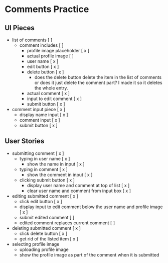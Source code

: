 # Comments Practice

## UI Pieces

- list of comments [ ]
   - comment includes [ ]
      - profile image placeholder [ x ]
      - actual profile image [ ]
      - user name [ x ]
      - edit button [ x ]
      - delete button [ x ]
         - does the delete button delete the item in the list of comments or does it just delete the comment part? I made it so it deletes the whole entry.
      - actual comment [ x ]
      - input to edit comment [ x ]
      - submit button [ x ]
- comment input piece [ x ]
   - display name input [ x ]
   - comment input [ x ]
   - submit button [ x ]

## User Stories

- submitting comment [ x ]
  - typing in user name [ x ]
    - show the name in input [ x ]
  - typing in comment [ x ]
     - show the comment in input [ x ]
  - clicking submit button [ x ]
     - display user name and comment at top of list [ x ]
     - clear user name and comment from input box [ x ]
- editing submitted comment [ x ]
  - click edit button [ x ]
  - display input to edit comment below the user name and profile image [ x ]
  - submit edited comment [  ]
  - edited comment replaces current comment [ ]
- deleting submitted comment [ x ]
   - click delete button [ x ]
   - get rid of the listed item [ x ] 
- selecting profile image
   - uploading profile image
   - show the profile image as part of the comment when it is submitted